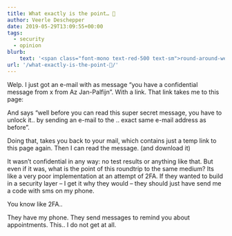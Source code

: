 ```yaml
---
title: What exactly is the point… 🤨
author: Veerle Deschepper
date: 2019-05-29T13:09:55+00:00
tags:
  - security
  - opinion
blurb:
    text: '<span class="font-mono text-red-500 text-sm">round-around-we-go-and-back-again</span> ~ When security gets in the way of efficient communication.'
url: '/what-exactly-is-the-point-🤨/'
---
```

Welp. I just got an e-mail with as message &#8220;you have a confidential message from x from Az Jan-Palfijn&#8221;. With a link. That link takes me to this page:
 
<content-image src="/img/screenshot-to-much-security.png" alt="screenshot"></content-image>

And says &#8220;well before you can read this super secret message, you have to unlock it.. by sending an e-mail to the .. exact same e-mail address as before&#8221;.

Doing that, takes you back to your mail, which contains just a temp link to this page again. Then I can read the message. (and download it)

It wasn&#8217;t confidential in any way: no test results or anything like that. But even if it was, what is the point of this roundtrip to the same medium? Its like a very poor implementation at an attempt of 2FA. If they wanted to build in a security layer &#8211; I get it why they would &#8211; they should just have send me a code with sms on my phone.

You know like 2FA..

They have my phone. They send messages to remind you about appointments. This.. I do not get at all.

&nbsp;
